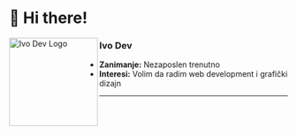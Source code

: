 # 👋 Hi there!

<img align="left" src="https://i.imgur.com/4wNm9aC.png" alt="Ivo Dev Logo" width="160"/>

### Ivo Dev

- **Zanimanje:** Nezaposlen trenutno
- **Interesi:** Volim da radim web development i grafički dizajn

---

